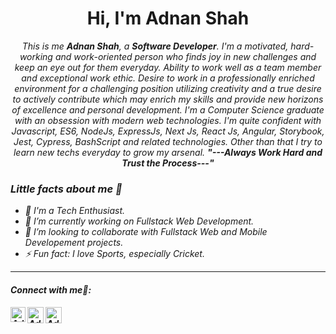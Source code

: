 <h1 align="center">Hi, I'm Adnan Shah</h1>

<p align="center">
  <em>
    This is me <b>Adnan Shah</b>, a <b>Software Developer</b>.
    I'm a motivated, hard-working and work-oriented person who finds joy in new challenges and keep an eye out for them everyday. Ability to work well as a team member and exceptional work ethic. Desire to work in a professionally enriched environment for a challenging position utilizing creativity and a true desire to actively contribute which may enrich my skills and provide new horizons of excellence and personal development.
I'm a Computer Science graduate with an obsession with modern web technologies. I'm quite confident with Javascript, ES6, NodeJs, ExpressJs, Next Js, React Js, Angular, Storybook, Jest, Cypress, BashScript and related technologies. Other than that I try to learn new techs everyday to grow my arsenal.
  <b><i>"---Always Work Hard and Trust the Process---"</i></b>
</p>

<h3>Little facts about me 🧑</h3>

- 🧞 I'm a Tech Enthusiast.
- 🔭 I’m currently working on Fullstack Web Development.
- 👯 I’m looking to collaborate with Fullstack Web and Mobile Developement projects.
- ⚡ Fun fact: I love Sports, especially Cricket.
  <br>

---

<h4> Connect with me🤝: <h4>
  </hr>
  <a href="https://www.linkedin.com/in/muhammad-adnan-shah/">
   <img align="left" alt=" Adnan Shah | Linkedin" width="24px" src="https://www.vectorlogo.zone/logos/linkedin/linkedin-icon.svg" />
  </a>
  <a href="mailto:adnanshah9911@gmail.com">
    <img align="left" alt="Adnan Shah | Gmail" width="26px" src="https://www.vectorlogo.zone/logos/gmail/gmail-icon.svg" />
  </a>
   <a href="https://github.com/AdnanShah">
    <img align="left" alt="Adnan Shah| Github" width="26px" src="https://www.vectorlogo.zone/logos/github/github-tile.svg" />
  </a>
  <br>
